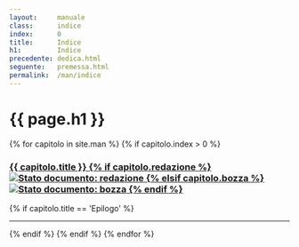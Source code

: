 ```yaml
---
layout:     manuale
class:      indice
index:      0
title:      Indice
h1:         Indice
precedente: dedica.html
seguente:   premessa.html
permalink:  /man/indice
---
```


# {{ page.h1 }}

<section class="indice">
    {% for capitolo in site.man %}
        {% if capitolo.index > 0 %}
        <h3 {% if capitolo.bozza %}class="bozza"{% endif %} >
            <a href="{{ capitolo.url }}">
                {{ capitolo.title }}
                {% if capitolo.redazione %}
                <img src="https://img.shields.io/badge/stato-redazione-orange"  
                     alt="Stato documento: redazione" 
                     class="badge">
                {% elsif capitolo.bozza %}
                    <img src="https://img.shields.io/badge/stato-bozza-inactive" 
                    alt="Stato documento: bozza" 
                    class="badge">
                {% endif %}
            </a>
        </h3>
        {% if capitolo.title == 'Epilogo' %}
        <hr>
        {% endif %}
        {% endif %}
    {% endfor %}
</section>
